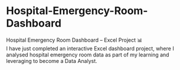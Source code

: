 # Hospital-Emergency-Room-Dashboard
Hospital Emergency Room Dashboard – Excel Project 📊   
I have just completed an interactive Excel dashboard project, where I analysed hospital emergency room data as part of my learning and leveraging to become a Data Analyst.
